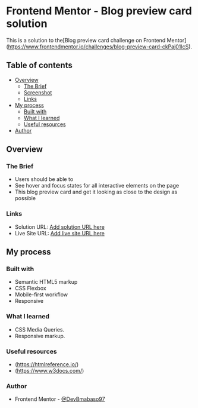 # Frontend Mentor - Blog preview card solution

This is a solution to the[Blog preview card challenge on Frontend Mentor]
(https://www.frontendmentor.io/challenges/blog-preview-card-ckPaj01IcS). 

## Table of contents

- [Overview](#overview)
  - [The Brief](#the-brief)
  - [Screenshot](#screenshot)
  - [Links](#links)
- [My process](#my-process)
  - [Built with](#built-with)
  - [What I learned](#what-i-learned)
  - [Useful resources](#useful-resources)
- [Author](#author)

## Overview

### The Brief 
- Users should be able to
- See hover and focus states for all interactive elements on the page
- This blog preview card and get it looking as close to the design as possible

### Links
- Solution URL: 
[Add solution URL here](https://github.com/Devbriax/blog-preview-card)
- Live Site URL: 
[Add live site URL here](https://creative-devbriax.netlify.app/) 


## My process

### Built with
- Semantic HTML5 markup
- CSS  Flexbox
- Mobile-first workflow
- Responsive 


### What I learned
- CSS Media Queries. 
- Responsive markup. 


### Useful resources
- (https://htmlreference.io/)
- (https://www.w3docs.com/)


### Author
- Frontend Mentor - [@DevBmabaso97](https://www.frontendmentor.io/profile/DevBmabaso97)



